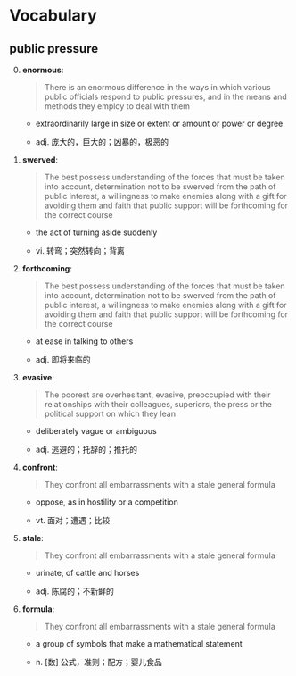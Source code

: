 # Vocabulary

## public pressure

0. **enormous**:

    > There is an enormous difference in the ways in which various public officials respond to public pressures, and in the means and methods they employ to deal with them

    - extraordinarily large in size or extent or amount or power or degree

    - adj. 庞大的，巨大的；凶暴的，极恶的

1. **swerved**:

    > The best possess understanding of the forces that must be taken into account, determination not to be swerved from the path of public interest, a willingness to make enemies along with a gift for avoiding them and faith that public support will be forthcoming for the correct course

    - the act of turning aside suddenly

    - vi. 转弯；突然转向；背离

2. **forthcoming**:

    > The best possess understanding of the forces that must be taken into account, determination not to be swerved from the path of public interest, a willingness to make enemies along with a gift for avoiding them and faith that public support will be forthcoming for the correct course

    - at ease in talking to others

    - adj. 即将来临的

3. **evasive**:

    > The poorest are overhesitant, evasive, preoccupied with their relationships with their colleagues, superiors, the press or the political support on which they lean

    - deliberately vague or ambiguous

    - adj. 逃避的；托辞的；推托的

4. **confront**:

    > They confront all embarrassments with a stale general formula

    - oppose, as in hostility or a competition

    - vt. 面对；遭遇；比较

5. **stale**:

    > They confront all embarrassments with a stale general formula

    - urinate, of cattle and horses

    - adj. 陈腐的；不新鲜的

6. **formula**:

    > They confront all embarrassments with a stale general formula

    - a group of symbols that make a mathematical statement

    - n. [数] 公式，准则；配方；婴儿食品

